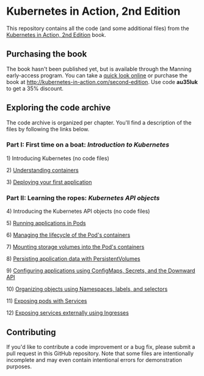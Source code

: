 # Kubernetes in Action, 2nd Edition

This repository contains all the code (and some additional files) from the [Kubernetes in Action, 2nd Edition](http://kubernetes-in-action.com/second-edition) book.

## Purchasing the book

The book hasn't been published yet, but is available through the Manning early-access program.
You can take a [quick look online](https://livebook.manning.com/book/kubernetes-in-action-second-edition/chapter-1/?a_aid=kubiaML) or purchase the book at http://kubernetes-in-action.com/second-edition. Use code **au35luk** to get a 35% discount.


## Exploring the code archive

The code archive is organized per chapter. You'll find a description of the files by following the links below.  

### Part I: First time on a boat: _Introduction to Kubernetes_

1\) Introducing Kubernetes (no code files)

2\) [Understanding containers](Chapter02/)

3\) [Deploying your first application](Chapter03/)

### Part II: Learning the ropes: _Kubernetes API objects_

4\) Introducing the Kubernetes API objects (no code files)

5\) [Running applications in Pods](Chapter05/)

6\) [Managing the lifecycle of the Pod's containers](Chapter06/)

7\) [Mounting storage volumes into the Pod's containers](Chapter07/)

8\) [Persisting application data with PersistentVolumes](Chapter08/)

9\) [Configuring applications using ConfigMaps, Secrets, and the Downward API](Chapter09/)

10\) [Organizing objects using Namespaces, labels, and selectors](Chapter10/)

11\) [Exposing pods with Services](Chapter11/)

12\) [Exposing services externally using Ingresses](Chapter12/)


## Contributing

If you'd like to contribute a code improvement or a bug fix, please submit a pull request in this GitHub repository. Note that some files are intentionally incomplete and may even contain intentional errors for demonstration purposes.   
